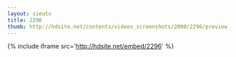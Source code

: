 ```yaml
---
layout: sieutv
title: 2296
thumb: http://hdsite.net/contents/videos_screenshots/2000/2296/preview_360p.mp4.jpg
---
```

{% include iframe src='http://hdsite.net/embed/2296' %}
 

